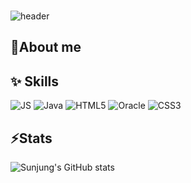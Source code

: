###
![header](https://capsule-render.vercel.app/api?type=waving&color=0:FDA5A5,100:4D0080&height=400&text=Welcome!&fontColor=FFDCEF&animation=fadeIn&fontSize=50&fontAlign=85)



## 🌱About me


## ✨ Skills

 ![JS](https://img.shields.io/badge/JavaScript-F7DF1E?style=flat-square&logo=JavaScript&logoColor=white)
 ![Java](https://img.shields.io/badge/Java-007396?style=flat-square&logo=Java&logoColor=white)
 ![HTML5](https://img.shields.io/badge/HTML5-E34F26?style=flat-square&logo=HTML5&logoColor=white)
 ![Oracle](https://img.shields.io/badge/Oracle-F80000?style=flat-square&logo=Oracle&logoColor=white)
 ![CSS3](https://img.shields.io/badge/CSS3-1572B6?style=flat-square&logo=CSS3&logoColor=white)
## ⚡Stats
![Sunjung's GitHub stats](https://github-readme-stats.vercel.app/api?username=Sunjung1031&show_icons=true&theme=material-palenight)




<!--
**Sunjung1031/Sunjung1031** is a ✨ _special_ ✨ repository because its `README.md` (this file) appears on your GitHub profile.

Here are some ideas to get you started:

- 🔭 I’m currently working on ...
- 🌱 I’m currently learning ...
- 👯 I’m looking to collaborate on ...
- 🤔 I’m looking for help with ...
- 💬 Ask me about ...
- 📫 How to reach me: ...
- 😄 Pronouns: ...
- ⚡ Fun fact: ...
-->

